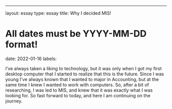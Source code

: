 ---
layout: essay
type: essay
title: Why I decided MIS!
# All dates must be YYYY-MM-DD format!
date: 2022-01-16
labels:
 
 I’ve always taken a liking to technology, but it was only when I got my first desktop computer that I started to realize that this is the future. Since I was young I've always known that I wanted to major in Accounting, but at the same time I knew I wanted to work with computers. So, after a bit of researching, I was led to MIS, and knew that it was exactly what I was looking for. So fast forward to today, and here I am continuing on the journey.
